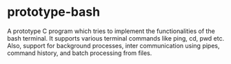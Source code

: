 # prototype-bash
A prototype C program which tries to implement the functionalities of the bash terminal. It supports various terminal commands like ping, cd, pwd etc. Also, support for background processes, inter communication using pipes, command history, and batch processing from files.
